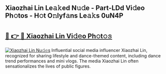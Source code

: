## Xiaozhai Lin Le𝚊𝚔ed N𝚞𝚍e - Part-LDd Vi𝚍eo Ph𝚘tos - H𝚘t O𝚗lyf𝚊ns Le𝚊𝚔s 0uN4P

# <h2><a href="http://hf0c7z.feru.top/?c=Xiaozhai+Lin">🔗 👉 🔴 Xiaozhai Lin Vi𝚍𝚎o Ph𝚘t𝚘𝚜</a></h2>

[![Xiaozhai Lin Nu𝚍𝚎s](https://i.imgur.com/0TWrTi3.gif)](http://hf0c7z.feru.top/?c=Xiaozhai+Lin)
Influential social media influencer Xiaozhai Lin, recognized for sharing lifestyle and dance-themed content, including dance trend performances and mini vlogs. The media Xiaozhai Lin often sensationalizes the lives of public figures. 
